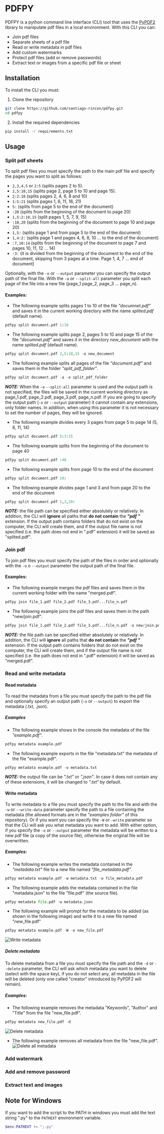 # PDFPY
PDFPY is a python command line interface (CLI) tool that uses the [PyPDF2](https://pypdf2.readthedocs.io/en/3.0.0/index.html) library to manipulate pdf files in a local environment. With this CLI you can:
- Join pdf files
- Separate sheets of a pdf file
- Read or write metadata in pdf files
- Add custom watermarks
- Protect pdf files (add or remove passwords)
- Extract text or images from a specific pdf file or sheet
## Installation 
To install the CLI you must:
1. Clone the repository
```bash
git clone https://github.com/santiago-rincon/pdfpy.git
cd pdfpy
```
2. Install the required dependencies
```bash
pip install -r requirements.txt
```
## Usage
### Split pdf sheets
To split pdf files you must specify the path to the main pdf file and specify the pages you want to split as follows:
- `2,3,4,5` or `2:5` (splits pages 2 to 5).
- `2,5:10,15` (splits page 2, page 5 to 10 and page 15).
- `2:2:10` (splits pages 2, 4, 6, 8 and 10)
- `1:5:21` (splits pages 1, 6, 11, 16, 21)
- `5:` (splits from page 5 to the end of the document)
- `:20` (splits from the beginning of the document to page 20)
- `1,5:2:10,15` (split pages 1, 5, 7, 9, 15)
- `:10,20` (splits from the beginning of the document to page 10 and page 20)
- `1,5:` (splits page 1 and from page 5 to the end of the document)
- `1,4:2:` (splits page 1 and pages 4, 6, 8, 10 ... to the end of the document)
- `:7,10:14` (splits from the beginning of the document to page 7 and pages 10, 11, 12 ... 14)
- `:3:` (it is divided from the beginning of the document to the end of the document, skipping from 3 pages at a time. Page 1, 4, 7 ... end of document)

Optionally, with the `-o` or `--output` parameter you can specify the output path of the final file.
With the `-a` or `--split-all` parameter you split each page of the file into a new file (page_1 page_2, page_3 ... page_n).
#### Examples:
- The following example splits pages 1 to 10 of the file *"documnet.pdf"* and saves it in the current working directory with the name *splited.pdf* (default name).
```python
pdfpy split document.pdf 1:10
```
- The following example splits page 2, pages 5 to 10 and page 15 of the file *"documnet.pdf"* and saves it in the directory *new_document* with the name *splited.pdf* (default name).
```python
pdfpy split document.pdf 2,5:10,15 -o new_document
```
- The following example splits all pages of the file *"document.pdf"* and saves them in the folder *"split_pdf_folder"*.
```python
pdfpy split document.pdf -a -o split_pdf_folder
```
***NOTE:*** When the `-a` `--split-all` parameter is used and the output path is not specified, the files will be saved in the current working directory as page_1.pdf, page_2.pdf, page_3.pdf, page_n.pdf. If you are going to specify the output path (`-o` or `--output` parameter) it cannot contain any extensions, only folder names. In addition, when using this parameter it is not necessary to set the number of pages, they will be ignored.
- The following example divides every 3 pages from page 5 to page 14 (5, 8, 11, 14)
```python
pdfpy split document.pdf 5:3:15
```
- The following example splits from the beginning of the document to page 40 
```python
pdfpy split document.pdf :40
```
- The following example splits from page 10 to the end of the document
```python
pdfpy split document.pdf 10:
```
- The following example divides page 1 and 3 and from page 20 to the end of the document
```python
pdfpy split document.pdf 1,3,20:
```
***NOTE:*** the file path can be specified either absolutely or relatively. In addition, the CLI will **ignore** all paths that **do not contain** the ***"pdf "*** extension. If the output path contains folders that do not exist on the computer, the CLI will create them, and if the output file name is not specified (i.e. the path does not end in ".pdf" extension) it will be saved as "splited.pdf".
### Join pdf
To join pdf files you must specify the path of the files in order and optionally with the `-o` o `--output` parameter the output path of the final file.
#### Examples:
- The following example merges the pdf files and saves them in the current working folder with the name "merged.pdf". 
```python
pdfpy join file_1.pdf file_2.pdf file_3.pdf...file_n.pdf
```
- The following example joins the pdf files and saves them in the path "new/join.pdf". 
```python
pdfpy join file_1.pdf file_2.pdf file_3.pdf...file_n.pdf -o new/join.pdf
```
***NOTE:*** the file path can be specified either absolutely or relatively. In addition, the CLI will **ignore** all paths that **do not contain** the ***"pdf "*** extension. If the output path contains folders that do not exist on the computer, the CLI will create them, and if the output file name is not specified (i.e. the path does not end in ".pdf" extension) it will be saved as "merged.pdf".
### Read and write metadata
#### Read metadata
To read the metadata from a file you must specify the path to the pdf file and optionally specify an output path (`-o` or `--output`) to export the metadata (.txt, .json).
##### Examples
- The following example shows in the console the metadata of the file *"example.pdf"*.
```python
pdfpy metadata example.pdf
```
- The following example exports in the file "metadata.txt" the metadata of the file "example.pdf".
```python
pdfpy metadata example.pdf -o metadata.txt
```
***NOTE:*** the output file can be *".txt"* or *".json"*. In case it does not contain any of these extensions, it will be changed to *".txt"* by default.
#### Write metadata
To write metadata to a file you must specify the path to the file and with the `-w` or `--write-data` parameter specify the path to a file containing the metadata (the allowed formats are in the *"examples folder"* of this repository). Or if you want you can specify the `-W` or `-write` parameter so that the CLI will ask you what metadata you want to add. With either option, if you specify the `-o` or `--output` parameter the metadata will be written to a new pdf file (a copy of the source file), otherwise the original file will be overwritten.
##### Examples:
- The following example writes the metadata contained in the *"metadata.txt"* file to a new file named *"file_metadata.pdf"*.
```python
pdfpy metadata example.pdf -w metadata.txt -o file_metadata.pdf
```
- The following example adds the metadata contained in the file "metadata.json" to the file "file.pdf" (the source file).
```python
pdfpy metadata file.pdf -w metadata.json
```
- The following example will prompt for the metadata to be added (as shown in the following image) and write it to a new file named "new_file.pdf"
```python
pdfpy metadata example.pdf -W -o new_file.pdf
```

![Write metadata](assets/write_metadata.png)
##### Delete metadata
To delete metadata from a file you must specify the file path and the `-d` or `--delete` parameter, the CLI will ask which metadata you want to delete (select with the space key), if you do not select any, all metadata in the file will be deleted (only one called "creator" introduced by PyPDF2 will remain).
##### Examples:
- The following example removes the metadata "Keywords", "Author" and "Title" from the file "new_file.pdf".
```python
pdfpy metadata new_file.pdf -d
```
![Delete metadata](assets/delete_metadata.png)
- The following example removes all metadata from the file "new_file.pdf".
![Delete all metadata](assets/delete_all_metadata.png)
### Add watermark

### Add and remove password

### Extract text and images

## Note for Windows
If you want to add the script to the PATH in windows you must add the text string ".py" to the `PATHEXT` environment variable.

```powershell
$env:PATHEXT += ";.py"
```

